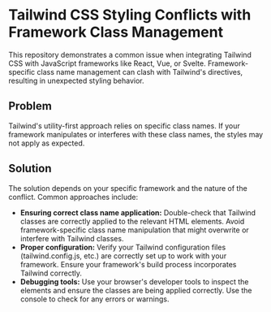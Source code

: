 # Tailwind CSS Styling Conflicts with Framework Class Management

This repository demonstrates a common issue when integrating Tailwind CSS with JavaScript frameworks like React, Vue, or Svelte.  Framework-specific class name management can clash with Tailwind's directives, resulting in unexpected styling behavior.

## Problem

Tailwind's utility-first approach relies on specific class names.  If your framework manipulates or interferes with these class names, the styles may not apply as expected.

## Solution

The solution depends on your specific framework and the nature of the conflict.  Common approaches include:

* **Ensuring correct class name application:** Double-check that Tailwind classes are correctly applied to the relevant HTML elements.  Avoid framework-specific class name manipulation that might overwrite or interfere with Tailwind classes.
* **Proper configuration:** Verify your Tailwind configuration files (tailwind.config.js, etc.) are correctly set up to work with your framework.  Ensure your framework's build process incorporates Tailwind correctly.
* **Debugging tools:** Use your browser's developer tools to inspect the elements and ensure the classes are being applied correctly.  Use the console to check for any errors or warnings.